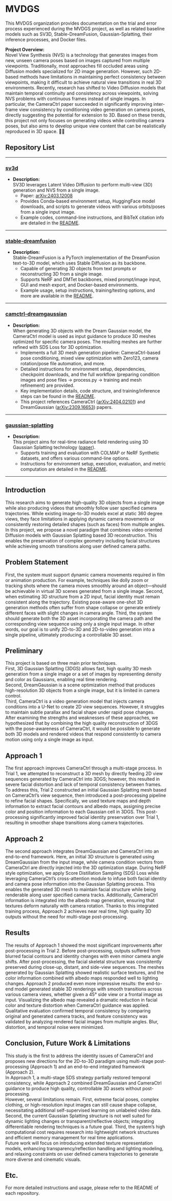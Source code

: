 # MVDGS

This MVDGS organization provides documentation on the trial and error process experienced during the MVDGS project, as well as related baseline models such as SV3D, Stable-DreamFusion, Gaussian-Splatting, their inference processes, and Docker files.

**Project Overview:**  
Novel View Synthesis (NVS) is a technology that generates images from new, unseen camera poses based on images captured from multiple viewpoints. Traditionally, most approaches fill occluded areas using Diffusion models specialized for 2D image generation. However, such 2D-based methods have limitations in maintaining perfect consistency between viewpoints, making it difficult to achieve natural view transitions in real 3D environments. Recently, research has shifted to Video Diffusion models that maintain temporal continuity and consistency across viewpoints, solving NVS problems with continuous frames instead of single images. In particular, the CameraCtrl paper succeeded in significantly improving inter-frame view consistency by conditioning video generation on camera poses, directly suggesting the potential for extension to 3D. Based on these trends, this project not only focuses on generating videos while controlling camera poses, but also aims to develop unique view content that can be realistically reproduced in 3D space. 🤖✨


## Repository List

---

### [sv3d](https://github.com/MVDGS/sv3d)
- **Description:**  
  SV3D leverages Latent Video Diffusion to perform multi-view (3D) generation and NVS from a single image.  
  - Paper: [arXiv:2403.12008](https://arxiv.org/abs/2403.12008)
  - Provides Conda-based environment setup, HuggingFace model downloads, and scripts to generate videos with various orbits/poses from a single input image.
  - Example codes, command-line instructions, and BibTeX citation info are detailed in the [README](https://github.com/MVDGS/sv3d/blob/main/README.md).

---

### [stable-dreamfusion](https://github.com/MVDGS/stable-dreamfusion)
- **Description:**  
  Stable-DreamFusion is a PyTorch implementation of the DreamFusion text-to-3D model, which uses Stable Diffusion as its backbone.  
  - Capable of generating 3D objects from text prompts or reconstructing 3D from a single image.
  - Supports NeRF and DMTet backbones, mixed prompt/image input, GUI and mesh export, and Docker-based environments.
  - Example usage, setup instructions, training/testing options, and more are available in the [README](https://github.com/MVDGS/stable-dreamfusion/blob/main/README.md).

---

### [camctrl-dreamgaussian](https://github.com/MVDGS/camctrl-dreamgaussian)
- **Description:**  
  When generating 3D objects with the Dream Gaussian model, the CameraCtrl model is used as input guidance to produce 3D meshes optimized for specific camera poses. The resulting meshes are further refined with SDS Loss for 3D optimization.
  - Implements a full 3D mesh generation pipeline: CameraCtrl-based pose conditioning, mixed view optimization with Zero123, camera rotation/pose file automation, and more.
  - Detailed instructions for environment setup, dependencies, checkpoint downloads, and the full workflow (preparing condition images and pose files → process.py → training and mesh refinement) are provided.
  - Key implementation details, code structure, and training/inference steps can be found in the [README](https://github.com/MVDGS/camctrl-dreamgaussian/blob/main/README.md).
  - This project references CameraCtrl ([arXiv:2404.02101](https://arxiv.org/abs/2404.02101)) and DreamGaussian ([arXiv:2309.16653](https://arxiv.org/abs/2309.16653)) papers.

---

### [gaussian-splatting](https://github.com/MVDGS/gaussian-splatting)
- **Description:**  
  This project aims for real-time radiance field rendering using 3D Gaussian Splatting technology ([paper](https://repo-sam.inria.fr/fungraph/3d-gaussian-splatting/3d_gaussian_splatting_high.pdf)).
  - Supports training and evaluation with COLMAP or NeRF Synthetic datasets, and offers various command-line options.
  - Instructions for environment setup, execution, evaluation, and metric computation are detailed in the [README](https://github.com/MVDGS/gaussian-splatting/blob/main/README.md).

---

## Introduction

This research aims to generate high-quality 3D objects from a single image while also producing videos that smoothly follow user specified camera trajectories. While existing image-to-3D models excel at static 360 degree views, they face limitations in applying dynamic camera movements or consistently restoring detailed shapes (such as faces) from multiple angles. In this project, we propose a novel paradigm that combines video oriented Diffusion models with Gaussian Splatting based 3D reconstruction. This enables the preservation of complex geometry including facial structures while achieving smooth transitions along user defined camera paths.

## Problem Statement

First, the system must support dynamic camera movements required in film or animation production. For example, techniques like dolly zoom or tracking shots where the camera moves smoothly around an object—should be achievable in virtual 3D scenes generated from a single image. Second, when estimating 3D structure from a 2D input, facial identity must remain consistent along the trajectory. Existing pose-aware one-shot 3D generation methods often suffer from shape collapse or generate entirely different faces with slight changes in camera angle. Third, the system should generate both the 3D asset incorporating the camera path and the corresponding view sequence using only a single input image. In other words, our goal is to unify 2D-to-3D and 2D-to-video generation into a single pipeline, ultimately producing a controllable 3D asset.

## Preliminary

This project is based on three main prior techniques.  
First, 3D Gaussian Splatting (3DGS) allows fast, high quality 3D mesh generation from a single image or a set of images by representing density and color as Gaussians, enabling real time rendering.  
Second, DreamGaussian is a scene optimization method that produces high-resolution 3D objects from a single image, but it is limited in camera control.  
Third, CameraCtrl is a video generation model that injects camera conditions into a U-Net to create 2D view sequences. However, it struggles to maintain subtle parallax and facial shape under rapid pose changes.  
After examining the strengths and weaknesses of these approaches, we hypothesized that by combining the high quality reconstruction of 3DGS with the pose-awareness of CameraCtrl, it would be possible to generate both 3D models and rendered videos that respond consistently to camera motion using only a single image as input.

## Approach 1

The first approach improves CameraCtrl through a multi-stage process. In Trial 1, we attempted to reconstruct a 3D mesh by directly feeding 2D view sequences generated by CameraCtrl into 3DGS; however, this resulted in severe facial distortion and lack of temporal consistency between frames. To address this, Trial 2 constructed an initial Gaussian Splatting mesh based on CameraCtrl’s view sequence, then introduced a post-processing pipeline to refine facial shapes. Specifically, we used texture maps and depth information to extract facial contours and albedo maps, assigning precise color and position information to each Gaussian cell in 3DGS. This post-processing significantly improved facial identity preservation over Trial 1, resulting in smoother shape transitions along camera trajectories.

## Approach 2

The second approach integrates DreamGaussian and CameraCtrl into an end-to-end framework. Here, an initial 3D structure is generated using DreamGaussian from the input image, while camera condition vectors from CameraCtrl are directly injected into the 3D optimization stage. During NeRF style optimization, we apply Score Distillation Sampling (SDS) Loss while leveraging CameraCtrl’s cross-attention module to infuse both facial identity and camera pose information into the Gaussian Splatting process. This enables the generated 3D mesh to maintain facial structure while being renderable along user specified camera tracks. Additionally, CameraCtrl information is integrated into the albedo map generation, ensuring that textures deform naturally with camera rotation. Thanks to this integrated training process, Approach 2 achieves near real time, high quality 3D outputs without the need for multi-stage post-processing.

## Results

The results of Approach 1 showed the most significant improvements after post-processing in Trial 2. Before post-processing, outputs suffered from blurred facial contours and identity changes with even minor camera angle shifts. After post-processing, the facial skeletal structure was consistently preserved during close-up, distant, and side-view sequences. The meshes generated by Gaussian Splatting showed realistic surface textures, and the color information combined with albedo maps responded well to lighting changes. Approach 2 produced even more impressive results: the end-to-end model generated stable 3D renderings with smooth transitions across various camera views, whether given a 45° side view or a frontal image as input. Visualizing the albedo map revealed a dramatic reduction in facial color and texture distortion when CameraCtrl guidance was applied. Qualitative evaluation confirmed temporal consistency by comparing original and generated camera tracks, and feature consistency was validated by analyzing rendered facial images from multiple angles. Blur, distortion, and temporal noise were minimized.

## Conclusion, Future Work & Limitations

This study is the first to address the identity issues of CameraCtrl and proposes new directions for the 2D-to-3D paradigm using multi-stage post-processing (Approach 1) and an end-to-end integrated framework (Approach 2).  
In Approach 1, a multi-stage SDS strategy partially restored temporal consistency, while Approach 2 combined DreamGaussian and CameraCtrl guidance to produce high quality, controllable 3D assets without post-processing.  
However, several limitations remain. First, extreme facial poses, complex clothing, or high-resolution input images can still cause shape collapse, necessitating additional self-supervised learning on unlabeled video data. Second, the current Gaussian Splatting structure is not well suited for dynamic lighting changes or transparent/reflective objects; integrating differentiable rendering techniques is a future goal. Third, the system’s high computational cost requires research into lightweight network structures and efficient memory management for real time applications.  
Future work will focus on introducing extended texture representation models, enhancing transparency/reflection handling and lighting modeling, and relaxing constraints on user defined camera trajectories to generate more diverse and cinematic visuals.


## Etc.

For more detailed instructions and usage, please refer to the README of each repository.

